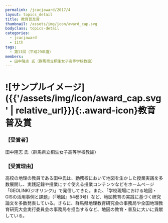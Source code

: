 ```yaml
---
permalink: /jcacjaward/2017/4
layout: topics_detail
title: 教育普及賞
thumbnail: /assets/img/icon/award_cap.svg
bodyclass: topics-detail
categories:
  - jcacjaward
  - 11th
tags:
  - 第11回（平成29年度）
members:
  - 田中隆志 氏（群馬県立桐生女子高等学校教諭）
---
```


# ![サンプルイメージ]({{'/assets/img/icon/award_cap.svg' | relative_url}}){:.award-icon}教育普及賞

### 【受賞者】

田中隆志 氏（群馬県立桐生女子高等学校教諭）

### 【受賞理由】

高校の地理の教員である田中氏は、勤務校において地図を生かした授業実践を多数展開し、実践記録や授業にすぐ使える授業コンテンツなどをホームページ「GEOLINK(ジオリンク)」で発信してきた。また、「学校現場における地図・GISの活用事例と課題」（『地図』54巻3号）など、地図教育の実践に基づく研究論文を多数発表している。さらに、群馬県地理教育研究会の事務局や全国地理教育研究大会実行委員会の事務局を担当するなど、地図の教育・普及に大いに貢献している。
